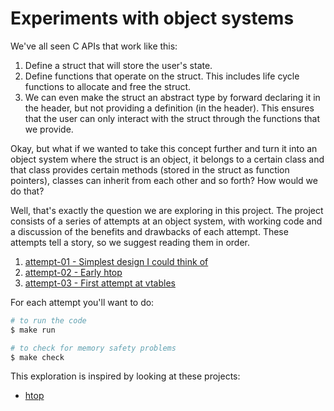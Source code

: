 # Experiments with object systems

We've all seen C APIs that work like this:

1. Define a struct that will store the user's state.
2. Define functions that operate on the struct. This includes life cycle functions to allocate and free the struct.
3. We can even make the struct an abstract type by forward declaring it in the header, but not providing a definition (in the header). This ensures that the user can only interact with the struct through the functions that we provide.

Okay, but what if we wanted to take this concept further and turn it into an object system where the struct is an object, it belongs to a certain class and that class provides certain methods (stored in the struct as function pointers), classes can inherit from each other and so forth? How would we do that?

Well, that's exactly the question we are exploring in this project. The project consists of a series of attempts at an object system, with working code and a discussion of the benefits and drawbacks of each attempt. These attempts tell a story, so we suggest reading them in order.

1. [attempt-01 - Simplest design I could think of](attempt-01)
2. [attempt-02 - Early htop](attempt-02)
3. [attempt-03 - First attempt at vtables](attempt-03)

For each attempt you'll want to do:

```bash
# to run the code
$ make run

# to check for memory safety problems
$ make check
```

This exploration is inspired by looking at these projects:

* [htop](https://github.com/htop-dev/htop)
